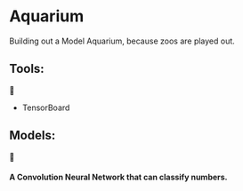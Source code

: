 # Aquarium 
Building out a Model Aquarium, because zoos are played out. 

## Tools:
🎣
- TensorBoard

## Models:
🐠
#### A Convolution Neural Network that can classify numbers.
